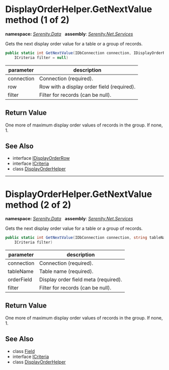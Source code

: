 # DisplayOrderHelper.GetNextValue method (1 of 2)
**namespace:** *[Serenity.Data](../../README.md#serenity.data-namespace)*   **assembly**: *[Serenity.Net.Services](../../README.md)*

Gets the next display order value for a table or a group of records.

```csharp
public static int GetNextValue(IDbConnection connection, IDisplayOrderRow row, 
    ICriteria filter = null)
```

| parameter | description |
| --- | --- |
| connection | Connection (required). |
| row | Row with a display order field (required). |
| filter | Filter for records (can be null). |

## Return Value

One more of maximum display order values of records in the group. If none, 1.

## See Also

* interface [IDisplayOrderRow](../Serenity.Net.Entity/../IDisplayOrderRow.md)
* interface [ICriteria](../Serenity.Net.Data/../../Serenity/ICriteria.md)
* class [DisplayOrderHelper](../DisplayOrderHelper.md)

---

# DisplayOrderHelper.GetNextValue method (2 of 2)
**namespace:** *[Serenity.Data](../../README.md#serenity.data-namespace)*   **assembly**: *[Serenity.Net.Services](../../README.md)*

Gets the next display order value for a table or a group of records.

```csharp
public static int GetNextValue(IDbConnection connection, string tableName, Field orderField, 
    ICriteria filter)
```

| parameter | description |
| --- | --- |
| connection | Connection (required). |
| tableName | Table name (required). |
| orderField | Display order field meta (required). |
| filter | Filter for records (can be null). |

## Return Value

One more of maximum display order values of records in the group. If none, 1.

## See Also

* class [Field](../Serenity.Net.Entity/../Field.md)
* interface [ICriteria](../Serenity.Net.Data/../../Serenity/ICriteria.md)
* class [DisplayOrderHelper](../DisplayOrderHelper.md)